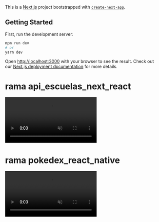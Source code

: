 This is a [Next.js](https://nextjs.org/) project bootstrapped with [`create-next-app`](https://github.com/vercel/next.js/tree/canary/packages/create-next-app).

## Getting Started

First, run the development server:

```bash
npm run dev
# or
yarn dev
```
Open [http://localhost:3000](http://localhost:3000) with your browser to see the result.
Check out our [Next.js deployment documentation](https://nextjs.org/docs/deployment) for more details.

# rama api_escuelas_next_react
<video src="https://user-images.githubusercontent.com/72414786/202012239-b8666d6f-0977-4ce2-bbad-c84add5448be.mp4" controls="controls" muted="muted" class="d-block rounded-bottom-2 border-top width-fit" style="max-height:640px;"></video>
# rama pokedex_react_native
<video src="https://user-images.githubusercontent.com/72414786/208005150-779accde-53d4-44af-8aaa-7192e867abc4.mp4" controls="controls" muted="muted" class="d-block rounded-bottom-2 border-top width-fit" style="max-height:640px;"></video>  

